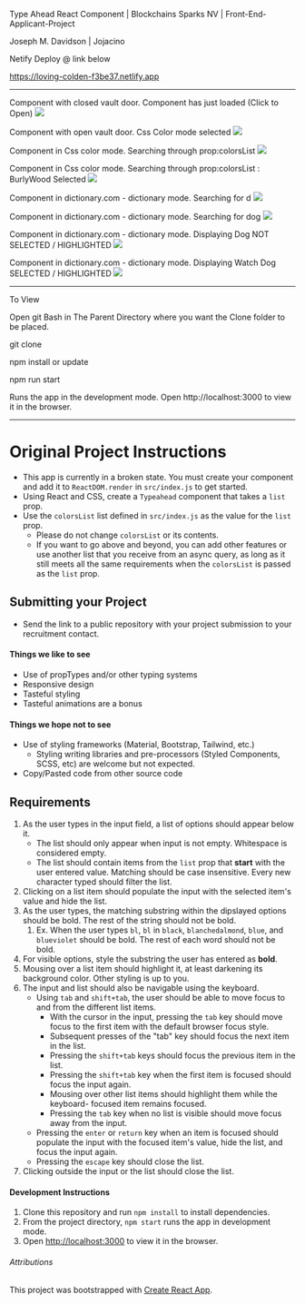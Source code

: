 Type Ahead React Component | 
Blockchains Sparks NV | 
Front-End-Applicant-Project

Joseph M. Davidson | 
Jojacino

Netify Deploy @ link below

https://loving-colden-f3be37.netlify.app

_______________________________

Component with closed vault door. Component has just loaded (Click to Open)
![](https://i.ibb.co/Wg6Zzwt/blockchains01.png)

Component with open vault door. Css Color mode selected
![](https://i.ibb.co/HgSBhQH/blockchains02.png)

Component in Css color mode. Searching through prop:colorsList
![](https://i.ibb.co/3mkfqBL/blockchains03.png)

Component in Css color mode. Searching through prop:colorsList : BurlyWood Selected
![](https://i.ibb.co/LC7GHyg/blockchains04.png)

Component in dictionary.com - dictionary mode. Searching for d
![](https://i.ibb.co/qkYmTpx/blockchains05.png)

Component in dictionary.com - dictionary mode. Searching for dog
![](https://i.ibb.co/7rX7MtR/blockchains06.png)

Component in dictionary.com - dictionary mode. Displaying Dog NOT SELECTED / HIGHLIGHTED
![](https://i.ibb.co/qdXGBYh/blockchains07.png)

Component in dictionary.com - dictionary mode. Displaying Watch Dog SELECTED / HIGHLIGHTED
![](https://i.ibb.co/5MtGHQD/blockchains08.png)

_______________________________

To View

Open git Bash in The Parent Directory 
where you want the Clone folder to be 
placed.

git clone

npm install or update

npm run start

Runs the app in the development mode.
Open http://localhost:3000 to view it in the browser.

_______________________________
# Original Project Instructions

- This app is currently in a broken state. You must create your component and add it to `ReactDOM.render` in `src/index.js` to get started.
- Using React and CSS, create a `Typeahead` component that takes a `list` prop.
- Use the `colorsList` list defined in `src/index.js` as the value for the `list` prop.
  - Please do not change `colorsList` or its contents.
  - If you want to go above and beyond, you can add other features or use another list that you receive from an async query, as long as it still meets all the same requirements when the `colorsList` is passed as the `list` prop.

## Submitting your Project
- Send the link to a public repository with your project submission to your recruitment contact.

#### Things we like to see

- Use of propTypes and/or other typing systems
- Responsive design
- Tasteful styling
- Tasteful animations are a bonus

#### Things we hope not to see

- Use of styling frameworks (Material, Bootstrap, Tailwind, etc.)
  - Styling writing libraries and pre-processors (Styled Components, SCSS, etc) are welcome but not expected.
- Copy/Pasted code from other source code

## Requirements

1. As the user types in the input field, a list of options should appear below it.
   - The list should only appear when input is not empty. Whitespace is considered empty.
   - The list should contain items from the `list` prop that **start** with the user entered value. Matching should be case insensitive. Every new character typed should filter the list.
2. Clicking on a list item should populate the input with the selected item's value and hide the list.
3. As the user types, the matching substring within the dipslayed options should be bold. The rest of the string should not be bold.
   1. Ex. When the user types `bl`, `bl` in `black`, `blanchedalmond`, `blue`, and `blueviolet` should be bold. The rest of each word should not be bold.
4. For visible options, style the substring the user has entered as **bold**.
5. Mousing over a list item should highlight it, at least darkening its background color. Other styling is up to you.
6. The input and list should also be navigable using the keyboard.
   - Using `tab` and `shift+tab`, the user should be able to move focus to and from the different list items.
     - With the cursor in the input, pressing the `tab` key should move focus to the first item with the default browser focus style.
     - Subsequent presses of the "tab" key should focus the next item in the list.
     - Pressing the `shift+tab` keys should focus the previous item in the list.
     - Pressing the `shift+tab` key when the first item is focused should focus
       the input again.
     - Mousing over other list items should highlight them while the keyboard-
       focused item remains focused.
     - Pressing the `tab` key when no list is visible should move focus away
       from the input.
   - Pressing the `enter` or `return` key when an item is focused should populate the input with the focused item's value, hide the list, and focus the input again.
   - Pressing the `escape` key should close the list.
7. Clicking outside the input or the list should close the list.

#### Development Instructions

1. Clone this repository and run `npm install` to install dependencies.
2. From the project directory, `npm start` runs the app in development mode.
3. Open [http://localhost:3000](http://localhost:3000) to view it in the browser.

###### Attributions

This project was bootstrapped with [Create React App](https://github.com/facebook/create-react-app).
